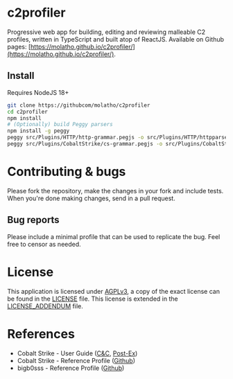 # c2profiler

Progressive web app for building, editing and reviewing malleable C2 profiles, written in TypeScript and built atop of ReactJS.
Available on Github pages: [https://molatho.github.io/c2profiler/](https://molatho.github.io/c2profiler/).

## Install
Requires NodeJS 18+

```bash
git clone https://githubcom/molatho/c2profiler
cd c2profiler
npm install
# (Optionally) build Peggy parsers
npm install -g peggy
peggy src/Plugins/HTTP/http-grammar.pegjs -o src/Plugins/HTTP/httpparser/index.js --format es
peggy src/Plugins/CobaltStrike/cs-grammar.pegjs -o src/Plugins/CobaltStrike/csparser/index.js --format es
```

# Contributing & bugs

Please fork the repository, make the changes in your fork and include tests. When you're done making changes, send in a pull request.

## Bug reports

Please include a minimal profile that can be used to replicate the bug. Feel free to censor as needed.

# License
This application is licensed under [AGPLv3](https://choosealicense.com/licenses/agpl-3.0/), a copy of the exact license can be found in the [LICENSE](LICENSE) file. This license is extended in the [LICENSE_ADDENDUM](LICENSE_ADDENDUM) file.

# References
* Cobalt Strike - User Guide ([C&C](https://hstechdocs.helpsystems.com/manuals/cobaltstrike/current/userguide/content/topics/malleable-c2_main.htm), [Post-Ex](https://hstechdocs.helpsystems.com/manuals/cobaltstrike/current/userguide/content/topics/malleable-c2-extend_main.htm))
* Cobalt Strike - Reference Profile ([Github](https://github.com/Cobalt-Strike/Malleable-C2-Profiles/blob/master/normal/reference.profile))
* bigb0sss - Reference Profile ([Github](https://bigb0sss.github.io/posts/redteam-cobalt-strike-malleable-profile/))
